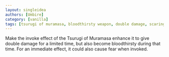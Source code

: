 ```yaml
---
layout: singleidea
authors: [Umbire]
category: [vanilla]
tags: [tsurugi of muramasa, bloodthirsty weapon, double damage, scaring]
---
```

Make the invoke effect of the Tsurugi of Muramasa enhance it to give double
damage for a limited time, but also become bloodthirsty during that time. For
an immediate effect, it could also cause fear when invoked.
